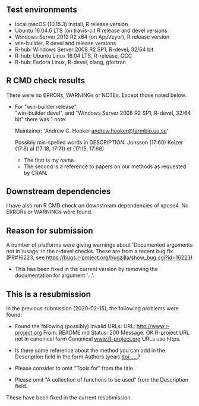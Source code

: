 ## Test environments
* local macOS (10.15.3) install, R release version
* Ubuntu 16.04.6 LTS (on travis-ci) R release and devel versions
* Windows Server 2012 R2 x64 (on AppVeyor), R release version
* win-builder, R devel and release versions
* R-hub: Windows Server 2008 R2 SP1, R-devel, 32/64 bit
* R-hub: Ubuntu Linux 16.04 LTS, R-release, GCC
* R-hub: Fedora Linux, R-devel, clang, gfortran

## R CMD check results
There were no ERRORs, WARNINGs or NOTEs. Except those noted below.

* For 
  "win-builder release",  
  "win-builder devel", and
  "Windows Server 2008 R2 SP1, R-devel, 32/64 bit" 
  there was 1 note:

  Maintainer: 'Andrew C. Hooker <andrew.hooker@farmbio.uu.se>'

  Possibly mis-spelled words in DESCRIPTION:
    Jonsson (17:60)
    Keizer (17:8)
    al (17:18, 17:71)
    et (17:15, 17:68)
  
  - The first is my name
  - The second is a reference to papers on our methods as requested by CRAN.

## Downstream dependencies
I have also run R CMD check on downstream dependencies of xpose4. 
No ERRORs or WARNINGs were found.

## Reason for submission
A number of platforms were giving warnings about 'Documented arguments not in
\usage' in the r-devel checks.  These are from a recent bug fix
(PR#16223, see
<https://bugs.r-project.org/bugzilla/show_bug.cgi?id=16223>)

* This has been fixed in the current version by removing the
documentation for argument '...'.


## This is a resubmission
In the previous submission (2020-02-15), the following problems were found:

* Found the following (possibly) invalid URLs:
     URL: http://www.r-project.org
       From: README.md
       Status: 200
       Message: OK
       R-project URL not in canonical form
     Canonical www.R-project.org URLs use https.

* Is there some reference about the method you can add in the Description 
  field in the form Authors (year) <doi:.....>?

* Please consider to omit "Tools for" from the title.

* Please omit "A collection of functions to be used" from the Description 
  field.
  
These have been fixed in the current resubmission.

